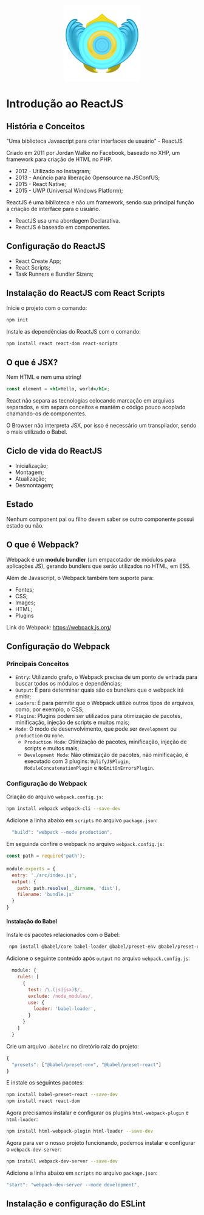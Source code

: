 <div align="center">
  <img src="images/logo.png" alt="Logo do curso Introdução ao ReactJS" style="width: 200px" /> 
</div>

# Introdução ao ReactJS

## História e Conceitos

"Uma biblioteca Javascript para criar interfaces de usuário" - ReactJS

Criado em 2011 por Jordan Walke no Facebook, baseado no XHP, um framework para criação de HTML no PHP.

 - 2012 - Utilizado no Instagram;
 - 2013 - Anúncio para liberação Opensource na JSConfUS;
 - 2015 - React Native;
 - 2015 - UWP (Universal Windows Platform);

ReactJS é uma biblioteca e não um framework, sendo sua principal função a criação de interface para o usuário.

 - ReactJS usa uma abordagem Declarativa.
 - ReactJS é baseado em componentes.



## Configuração do ReactJS

 - React Create App;
 - React Scripts;
 - Task Runners e Bundler Sizers;

## Instalação do ReactJS com React Scripts

Inicie o projeto com o comando:
```bash
npm init
```

Instale as dependências do ReactJS com o comando:
```bash
npm install react react-dom react-scripts
```

## O que é JSX?

Nem HTML e nem uma string!
```jsx
const element = <h1>Hello, world</h1>;
```

React não separa as tecnologias colocando marcação em arquivos separados, e sim separa conceitos e mantém o código pouco acoplado chamando-os de componentes.

O Browser não interpreta JSX, por isso é necessário um transpilador, sendo o mais utilizado o Babel.


## Ciclo de vida do ReactJS

 - Inicialização;
 - Montagem;
 - Atualização;
 - Desmontagem;

## Estado

Nenhum component pai ou filho devem saber se outro componente possui estado ou não.

## O que é Webpack?

Webpack é um **module bundler** (um empacotador de módulos para aplicações JS), gerando bundlers que serão utilizados no HTML, em ES5.

Além de Javascript, o Webpack também tem suporte para: 
 - Fontes;
 - CSS;
 - Images;
 - HTML;
 - Plugins

Link do Webpack: https://webpack.js.org/

## Configuração do Webpack

### Principais Conceitos

 - `Entry`: Utilizando grafo, o Webpack precisa de um ponto de entrada para buscar todos os módulos e dependências;
 - `Output`: É para determinar quais são os bundlers que o webpack irá emitir;
 - `Loaders`: É para permitir que o Webpack utilize outros tipos de arquivos, como, por exemplo, o CSS;
 - `Plugins`: Plugins podem ser utilizados para otimizaçào de pacotes, minificação, injeção de scripts e muitos mais;
 - `Mode`: O modo de desenvolvimento, que pode ser `development` ou `production` ou `none`.
   - `Production Mode`: Otimização de pacotes, minificação, injeção de scripts e muitos mais;
   - `Development Mode`: Não otimização de pacotes, não minificação, é executado com 3 plugins: `UglifyJSPlugin`, `ModuleConcatenationPlugin` e `NoEmitOnErrorsPlugin`.
  
### Configuração do Webpack

Criação do arquivo `webpack.config.js`:
```bash
npm install webpack webpack-cli --save-dev
```

Adicione a linha abaixo em `scripts` no arquivo `package.json`:
```javascript
  "build": "webpack --mode production",
```

Em seguinda confire o webpack no arquivo `webpack.config.js`:
```javascript
const path = require('path');

module.exports = {
  entry: './src/index.js',
  output: {
    path: path.resolve(__dirname, 'dist'),
    filename: 'bundle.js'
  }
}
```
#### Instalação do Babel
Instale os pacotes relacionados com o Babel:
```bash
 npm install @babel/core babel-loader @babel/preset-env @babel/preset-react --save-dev
```
Adicione o seguinte conteúdo após `output` no arquivo `webpack.config.js`:
```javascript
  module: {
    rules: [
      {
        test: /\.(js|jsx)$/, 
        exclude: /node_modules/,
        use: {
          loader: 'babel-loader',
        }
      }
    ]
  }
```

Crie um arquivo `.babelrc` no diretório raiz do projeto:
```javascript
{
  "presets": ["@babel/preset-env", "@babel/preset-react"]
}
```
E instale os seguintes pacotes:
```bash
npm install babel-preset-react --save-dev
npm install react react-dom
```

Agora precisamos instalar e configurar os plugins `html-webpack-plugin` e `html-loader`:
```bash
npm install html-webpack-plugin html-loader --save-dev
```

Agora para ver o nosso projeto funcionando, podemos instalar e configurar o `webpack-dev-server`:
```bash
npm install webpack-dev-server --save-dev
```
Adicione a linha abaixo em `scripts` no arquivo `package.json`:
```javascript
"start": "webpack-dev-server --mode development",
```


## Instalação e configuração do ESLint